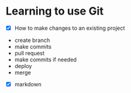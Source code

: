 # Learning to use Git
- [x] How to make changes to an existing project
 - create branch
 - make commits
 - pull request
 - make commits if needed
 - deploy
 - merge
- [x] markdown
